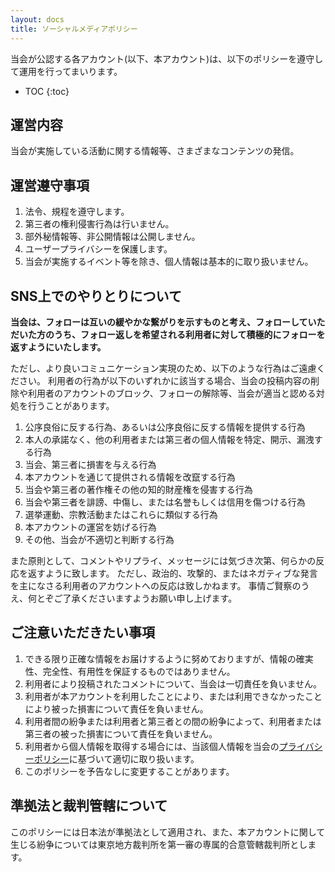 ```yaml
---
layout: docs
title: ソーシャルメディアポリシー
---
```


当会が公認する各アカウント(以下、本アカウント)は、以下のポリシーを遵守して運用を行ってまいります。

- TOC
{:toc}

## 運営内容
当会が実施している活動に関する情報等、さまざまなコンテンツの発信。

## 運営遵守事項
1. 法令、規程を遵守します。
1. 第三者の権利侵害行為は行いません。
1. 部外秘情報等、非公開情報は公開しません。
1. ユーザープライバシーを保護します。
1. 当会が実施するイベント等を除き、個人情報は基本的に取り扱いません。

## SNS上でのやりとりについて

**当会は、フォローは互いの緩やかな繋がりを示すものと考え、フォローしていただいた方のうち、フォロー返しを希望される利用者に対して積極的にフォローを返すようにいたします。**

ただし、より良いコミュニケーション実現のため、以下のような行為はご遠慮ください。
利用者の行為が以下のいずれかに該当する場合、当会の投稿内容の削除や利用者のアカウントのブロック、フォローの解除等、当会が適当と認める対処を行うことがあります。

1. 公序良俗に反する行為、あるいは公序良俗に反する情報を提供する行為
1. 本人の承諾なく、他の利用者または第三者の個人情報を特定、開示、漏洩する行為
1. 当会、第三者に損害を与える行為
1. 本アカウントを通じて提供される情報を改竄する行為
1. 当会や第三者の著作権その他の知的財産権を侵害する行為
1. 当会や第三者を誹謗、中傷し、または名誉もしくは信用を傷つける行為
1. 選挙運動、宗教活動またはこれらに類似する行為
1. 本アカウントの運営を妨げる行為
1. その他、当会が不適切と判断する行為

また原則として、コメントやリプライ、メッセージには気づき次第、何らかの反応を返すように致します。
ただし、政治的、攻撃的、またはネガティブな発言を主になさる利用者のアカウントへの反応は致しかねます。
事情ご賢察のうえ、何とぞご了承くださいますようお願い申し上げます。

## ご注意いただきたい事項
1. できる限り正確な情報をお届けするように努めておりますが、情報の確実性、完全性、有用性を保証するものではありません。
1. 利用者により投稿されたコメントについて、当会は一切責任を負いません。
1. 利用者が本アカウントを利用したことにより、または利用できなかったことにより被った損害について責任を負いません。
1. 利用者間の紛争または利用者と第三者との間の紛争によって、利用者または第三者の被った損害について責任を負いません。
1. 利用者から個人情報を取得する場合には、当該個人情報を当会の[プライバシーポリシー](https://www.kikuzukikai.org/rules/privacy.html)に基づいて適切に取り扱います。
1. このポリシーを予告なしに変更することがあります。

## 準拠法と裁判管轄について
このポリシーには日本法が準拠法として適用され、また、本アカウントに関して生じる紛争については東京地方裁判所を第一審の専属的合意管轄裁判所とします。
